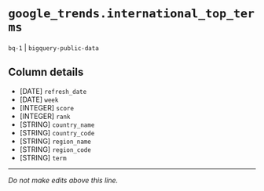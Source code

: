 # `google_trends.international_top_terms`
`bq-1` | `bigquery-public-data`

## Column details
* [DATE]      `refresh_date`
* [DATE]      `week`
* [INTEGER]   `score`
* [INTEGER]   `rank`
* [STRING]    `country_name`
* [STRING]    `country_code`
* [STRING]    `region_name`
* [STRING]    `region_code`
* [STRING]    `term`

-------------------------------------------------------------------------------
*Do not make edits above this line.*
